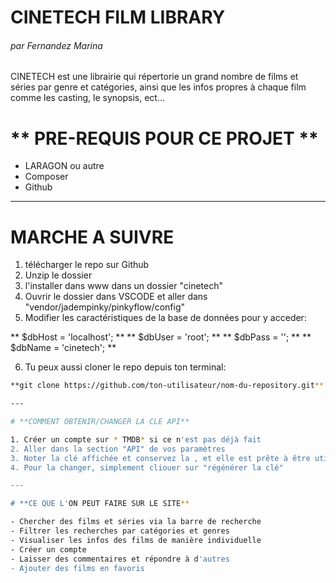 # **CINETECH FILM LIBRARY**
###### par Fernandez Marina

CINETECH est une librairie qui répertorie un grand nombre de films et séries par genre et catégories, ainsi que les infos propres à chaque film comme les casting, le synopsis, ect...

# ** PRE-REQUIS POUR CE PROJET **

- LARAGON ou autre
- Composer 
- Github

---

# **MARCHE A SUIVRE**

 1. télécharger le repo sur Github
 2. Unzip le dossier 
 3. l'installer dans www dans un dossier "cinetech"
 4. Ouvrir le dossier dans VSCODE et aller dans "vendor/jadempinky/pinkyflow/config"
 5. Modifier les caractéristiques de la base de données pour y acceder: 

** $dbHost = 'localhost'; **
** $dbUser = 'root'; **
** $dbPass = ''; **
** $dbName = 'cinetech'; **


 6. Tu peux aussi cloner le repo depuis ton terminal:

   ```bash
  **git clone https://github.com/ton-utilisateur/nom-du-repository.git**

---

# **COMMENT OBTENIR/CHANGER LA CLE API** 

1. Créer un compte sur * TMDB* si ce n'est pas déjà fait
2. Aller dans la section "API" de vos paramètres
3. Noter la clé affichée et conservez la , et elle est prête à être utilisée! 
4. Pour la changer, simplement cliouer sur "régénérer la clé"

---

# **CE QUE L'ON PEUT FAIRE SUR LE SITE**

- Chercher des films et séries via la barre de recherche
- Filtrer les recherches par catégories et genres
- Visualiser les infos des films de manière individuelle
- Créer un compte
- Laisser des commentaires et répondre à d'autres
- Ajouter des films en favoris


